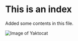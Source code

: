 # This is an index
Added some contents in this file.

![Image of Yaktocat](https://octodex.github.com/images/yaktocat.png)
